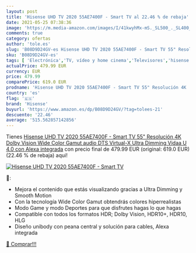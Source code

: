 ```yaml
---
layout: post
title: 'Hisense UHD TV 2020 55AE7400F - Smart TV al 22.46 % de rebaja'
date: 2021-05-25 07:38:36
image: 'https://m.media-amazon.com/images/I/41kwyhMx-mS._SL500_._SL400_.jpg'
comments: true
category: ofertas
author: 'tole.es'
slug: 'B08D9D24GV-es Hisense UHD TV 2020 55AE7400F - Smart TV 55" Resolución 4K...'
sku: 'B08D9D24GV-es'
tags: [ 'Electrónica','TV, vídeo y home cinema','Televisores','hisense','smart','tv', ]
actualPrice: 479.99 EUR
currency: EUR
price: 479.99
comparePrice: 619.0 EUR
prodname: 'Hisense UHD TV 2020 55AE7400F - Smart TV 55" Resolución 4K  Dolby Vision  Wide Color Gamut  audio DTS Virtual-X  Ultra Dimming  Vidaa U 4.0  con Alexa integrada'
country: 'es'
flag: '🇪🇸'
brand: 'Hisense'
buyurl: 'https://www.amazon.es/dp/B08D9D24GV/?tag=tolees-21'
descuento: '22.46'
average: '515.562857142856'
---
```


Tienes [Hisense UHD TV 2020 55AE7400F - Smart TV 55" Resolución 4K  Dolby Vision  Wide Color Gamut  audio DTS Virtual-X  Ultra Dimming  Vidaa U 4.0  con Alexa integrada](https://www.amazon.es/dp/B08D9D24GV/?tag=tolees-21) con precio final de  479.99 EUR (original: 619.0 EUR) (22.46 %  de rebaja) aqui!

[![Hisense UHD TV 2020 55AE7400F - Smart TV](https://m.media-amazon.com/images/I/41kwyhMx-mS._SL500_._SL400_.jpg)](https://www.amazon.es/dp/B08D9D24GV/?tag=tolees-21)

🔎:

- Mejora el contenido que estás visualizando gracias a Ultra Dimming y Smooth Motion
- Con la tecnología Wide Color Gamut obtendrás colores hiperrealistas
- Modo Game y modo Deportes para que disfrutes hagas lo que hagas
- Compatible con todos los formatos HDR; Dolby Vision, HDR10+, HDR10, HLG
- Diseño unibody con peana central y solución para cables, Alexa integrada

[🛒 Comprar!!!](https://www.amazon.es/dp/B08D9D24GV/?tag=tolees-21)
